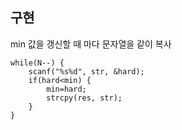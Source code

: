 ## 구현
min 값을 갱신할 때 마다 문자열을 같이 복사
```
while(N--) {
	scanf("%s%d", str, &hard);
	if(hard<min) {
		min=hard;
		strcpy(res, str);
	}
}
```
